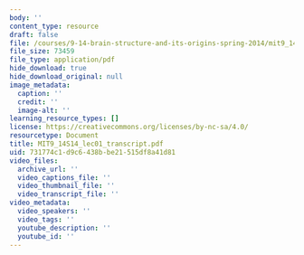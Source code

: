 ```yaml
---
body: ''
content_type: resource
draft: false
file: /courses/9-14-brain-structure-and-its-origins-spring-2014/mit9_14s14_lec01_transcript.pdf
file_size: 73459
file_type: application/pdf
hide_download: true
hide_download_original: null
image_metadata:
  caption: ''
  credit: ''
  image-alt: ''
learning_resource_types: []
license: https://creativecommons.org/licenses/by-nc-sa/4.0/
resourcetype: Document
title: MIT9_14S14_lec01_transcript.pdf
uid: 731774c1-d9c6-438b-be21-515df8a41d81
video_files:
  archive_url: ''
  video_captions_file: ''
  video_thumbnail_file: ''
  video_transcript_file: ''
video_metadata:
  video_speakers: ''
  video_tags: ''
  youtube_description: ''
  youtube_id: ''
---
```


